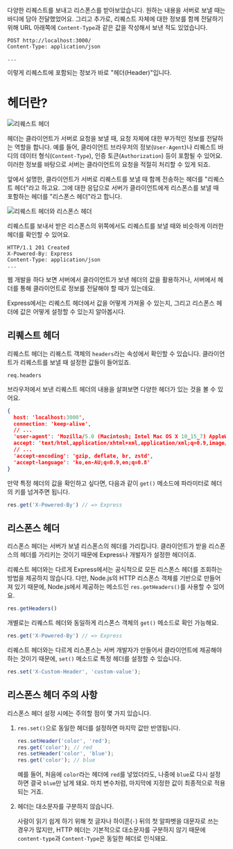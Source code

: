 다양한 리퀘스트를 보내고 리스폰스를 받아보았습니다. 원하는 내용을 서버로 보낼 때는 바디에 담아 전달했었어요. 그리고 추가로, 리퀘스트 자체에 대한 정보를 함께 전달하기 위해 URL 아래쪽에 `Content-Type`과 같은 값을 작성해서 보낸 적도 있었습니다.

```
POST http://localhost:3000/
Content-Type: application/json

...

```

이렇게 리퀘스트에 포함되는 정보가 바로 "헤더(Header)"입니다.

# 헤더란?

![리퀘스트 헤더](https://bakey-api.codeit.kr/api/files/resource?root=static&seqId=13910&version=1&directory=/hzzjfwdzf-%E1%84%92%E1%85%A6%E1%84%83%E1%85%A5_%E1%84%89%E1%85%A1%E1%86%AF%E1%84%91%E1%85%A7%E1%84%87%E1%85%A9%E1%84%80%E1%85%B5.001.jpeg&name=hzzjfwdzf-%E1%84%92%E1%85%A6%E1%84%83%E1%85%A5_%E1%84%89%E1%85%A1%E1%86%AF%E1%84%91%E1%85%A7%E1%84%87%E1%85%A9%E1%84%80%E1%85%B5.001.jpeg)

헤더는 클라이언트가 서버로 요청을 보낼 때, 요청 자체에 대한 부가적인 정보를 전달하는 역할을 합니다. 예를 들어, 클라이언트 브라우저의 정보(`User-Agent`)나 리퀘스트 바디의 데이터 형식(`Content-Type`), 인증 토큰(`Authorization`) 등이 포함될 수 있어요. 이러한 정보를 바탕으로 서버는 클라이언트의 요청을 적절히 처리할 수 있게 되죠.

앞에서 설명한, 클라이언트가 서버로 리퀘스트를 보낼 때 함께 전송하는 헤더를 "리퀘스트 헤더"라고 하고요. 그에 대한 응답으로 서버가 클라이언트에게 리스폰스를 보낼 때 포함하는 헤더를 "리스폰스 헤더"라고 합니다.

![리퀘스트 헤더와 리스폰스 헤더](https://bakey-api.codeit.kr/api/files/resource?root=static&seqId=13910&version=1&directory=/agujptpr6-%E1%84%92%E1%85%A6%E1%84%83%E1%85%A5_%E1%84%89%E1%85%A1%E1%86%AF%E1%84%91%E1%85%A7%E1%84%87%E1%85%A9%E1%84%80%E1%85%B5.002.jpeg&name=agujptpr6-%E1%84%92%E1%85%A6%E1%84%83%E1%85%A5_%E1%84%89%E1%85%A1%E1%86%AF%E1%84%91%E1%85%A7%E1%84%87%E1%85%A9%E1%84%80%E1%85%B5.002.jpeg)

리퀘스트를 보내서 받은 리스폰스의 위쪽에서도 리퀘스트를 보낼 때와 비슷하게 이러한 헤더를 확인할 수 있어요.

```
HTTP/1.1 201 Created
X-Powered-By: Express
Content-Type: application/json
...

```

웹 개발을 하다 보면 서버에서 클라이언트가 보낸 헤더의 값을 활용하거나, 서버에서 헤더를 통해 클라이언트로 정보를 전달해야 할 때가 있는데요.

Express에서는 리퀘스트 헤더에서 값을 어떻게 가져올 수 있는지, 그리고 리스폰스 헤더에 값은 어떻게 설정할 수 있는지 알아봅시다.

## 리퀘스트 헤더

리퀘스트 헤더는 리퀘스트 객체의 `headers`라는 속성에서 확인할 수 있습니다. 클라이언트가 리퀘스트를 보낼 때 설정한 값들이 들어있죠.

`req.headers`

브라우저에서 보낸 리퀘스트 헤더의 내용을 살펴보면 다양한 헤더가 있는 것을 볼 수 있어요.

```json
{
  host: 'localhost:3000',
  connection: 'keep-alive',
  // ...
  'user-agent': 'Mozilla/5.0 (Macintosh; Intel Mac OS X 10_15_7) AppleWebKit/537.36 (KHTML, like Gecko) Chrome/134.0.0.0 Safari/537.36',
  accept: 'text/html,application/xhtml+xml,application/xml;q=0.9,image/avif,image/webp,image/apng,*/*;q=0.8,application/signed-exchange;v=b3;q=0.7',
  // ...
  'accept-encoding': 'gzip, deflate, br, zstd',
  'accept-language': 'ko,en-AU;q=0.9,en;q=0.8'
}

```

만약 특정 헤더의 값을 확인하고 싶다면, 다음과 같이 `get()` 메소드에 파라미터로 헤더의 키를 넘겨주면 됩니다.

```js
res.get('X-Powered-By') // => Express
```

## 리스폰스 헤더

리스폰스 헤더는 서버가 보낼 리스폰스의 헤더를 가리킵니다. 클라이언트가 받을 리스폰스의 헤더를 가리키는 것이기 때문에 Express나 개발자가 설정한 헤더이죠.

리퀘스트 헤더와는 다르게 Express에서는 공식적으로 모든 리스폰스 헤더를 조회하는 방법을 제공하지 않습니다. 다만, Node.js의 HTTP 리스폰스 객체를 기반으로 만들어져 있기 때문에, Node.js에서 제공하는 메소드인 `res.getHeaders()`를 사용할 수 있어요.

```js
res.getHeaders()
```

개별로는 리퀘스트 헤더와 동일하게 리스폰스 객체의 `get()` 메소드로 확인 가능해요.

```js
res.get('X-Powered-By') // => Express
```

리퀘스트 헤더와는 다르게 리스폰스는 서버 개발자가 만들어서 클라이언트에 제공해야하는 것이기 때문에, `set()` 메소드로 특정 헤더를 설정할 수 있습니다.
```js
res.set('X-Custom-Header', 'custom-value');
```

## 리스폰스 헤더 주의 사항

리스폰스 헤더 설정 시에는 주의할 점이 몇 가지 있습니다.

1. `res.set()`으로 동일한 헤더를 설정하면 마지막 값만 반영됩니다.
    
    ```js
    res.setHeader('color', 'red');
	res.get('color'); // red
	res.setHeader('color', 'blue');
	res.get('color'); // blue
	```
    
    예를 들어, 처음에 `color`라는 헤더에 `red`를 넣었더라도, 나중에 `blue`로 다시 설정하면 결국 `blue`만 남게 돼요. 마치 변수처럼, 마지막에 지정한 값이 최종적으로 적용되는 거죠.
    
2. 헤더는 대소문자를 구분하지 않습니다.
    
    사람이 읽기 쉽게 하기 위해 첫 글자나 하이픈(`-`) 뒤의 첫 알파벳을 대문자로 쓰는 경우가 많지만, HTTP 헤더는 기본적으로 대소문자를 구분하지 않기 때문에 `content-type`과 `Content-Type`은 동일한 헤더로 인식돼요.